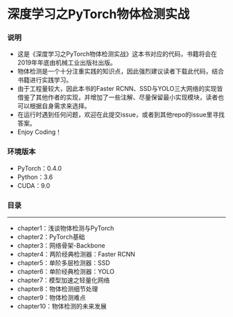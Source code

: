 # 深度学习之PyTorch物体检测实战

### 说明
* 这是《深度学习之PyTorch物体检测实战》这本书对应的代码，书籍将会在2019年年底由机械工业出版社出版。
* 物体检测是一个十分注重实践的知识点，因此强烈建议读者下载此代码，结合书籍进行实践学习。
* 由于工程量较大，因此本书的Faster RCNN、SSD与YOLO三大网络的实现皆借鉴了其他作者的实现，并增加了一些注解、尽量保留最小实现模块，读者也可以根据自身需求来选择。
* 在运行时遇到任何问题，欢迎在此提交issue，或者到其他repo的issue里寻找答案。
* Enjoy Coding！

### 环境版本
* PyTorch：0.4.0
* Python：3.6
* CUDA：9.0

### 目录
-------------------
* chapter1：浅谈物体检测与PyTorch
* chapter2：PyTorch基础
* chapter3：网络骨架-Backbone
* chapter4：两阶经典检测器：Faster RCNN
* chapter5：单阶多层检测器：SSD
* chapter6：单阶经典检测器：YOLO
* chapter7：模型加速之轻量化网络
* chapter8：物体检测细节处理
* chapter9：物体检测难点
* chapter10：物体检测的未来发展

